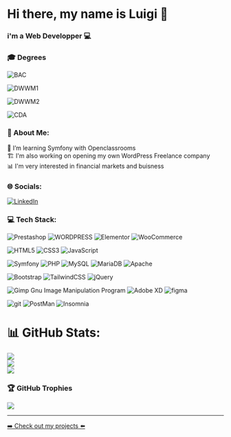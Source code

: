 # Hi there, my name is Luigi 👋
### i'm a Web Developper 💻

### 🎓 Degrees
![BAC](https://img.shields.io/badge/BAC%20TECHNOLOGIQUE-AFAFAF?style=for-the-badge&logoColor=A3A3A3)

![DWWM1](https://img.shields.io/badge/CCP1%20DEVELOPPEUR%20WEB%20ET%20WEB%20MOBILE%20(FRONT%20END)-818181?style=for-the-badge&logoColor=white)

![DWWM2](https://img.shields.io/badge/CCP2%20DEVELOPPEUR%20WEB%20ET%20WEB%20MOBILE%20(BACK%20END)-585858?style=for-the-badge&logoColor=white)

![CDA](https://img.shields.io/badge/CCP1%20CONCEPTEUR%20DEVELOPPEUR%20APPLICATION-272727?style=for-the-badge&logoColor=white)

### 💫 About Me:
🔭 I’m learning Symfony with Openclassrooms<br>🏗️ I'm also working on opening my own WordPress Freelance company<br>📊 I'm very interested in financial markets and buisness
### 🌐 Socials:
[![LinkedIn](https://img.shields.io/badge/LinkedIn-%230077B5.svg?logo=linkedin&logoColor=white)](https://linkedin.com/in/luigi-gdm/) 


### 💻 Tech Stack:

![Prestashop](https://img.shields.io/badge/prestashop-920000?style=for-the-badge&logo=prestashop&logoColor=white) ![WORDPRESS](https://img.shields.io/badge/Wordpress-920000?style=for-the-badge&logo=wordpress&logoColor=white) ![Elementor](https://img.shields.io/static/v1?style=for-the-badge&message=Elementor&color=920000&logo=Elementor&logoColor=white&label=) ![WooCommerce](https://img.shields.io/badge/WooCommerce-920000?style=for-the-badge&logo=woo&logoColor=white)


![HTML5](https://img.shields.io/badge/html5-925700?style=for-the-badge&logo=html5&logoColor=white) ![CSS3](https://img.shields.io/badge/css3-925700?style=for-the-badge&logo=css3&logoColor=white) ![JavaScript](https://img.shields.io/badge/javascript-925700?style=for-the-badge&logo=javascript&logoColor=white)

![Symfony](https://img.shields.io/badge/Symfony-928D00?style=for-the-badge&logo=Symfony&logoColor=white) ![PHP](https://img.shields.io/badge/php-928D00?style=for-the-badge&logo=php&logoColor=white) ![MySQL](https://img.shields.io/badge/mysql-928D00?style=for-the-badge&logo=mysql&logoColor=white) ![MariaDB](https://img.shields.io/badge/MariaDB-928D00?style=for-the-badge&logo=mariadb&logoColor=white) ![Apache](https://img.shields.io/badge/Apache-928D00?style=for-the-badge&logo=Apache&logoColor=white) 

![Bootstrap](https://img.shields.io/badge/bootstrap-009217?style=for-the-badge&logo=bootstrap&logoColor=white) ![TailwindCSS](https://img.shields.io/badge/tailwindcss-009217?style=for-the-badge&logo=tailwind-css&logoColor=white) ![jQuery](https://img.shields.io/badge/jquery-009217?style=for-the-badge&logo=jquery&logoColor=white)

![Gimp Gnu Image Manipulation Program](https://img.shields.io/badge/Gimp-008692?style=for-the-badge&logo=gimp&logoColor=FFFFFF) ![Adobe XD](https://img.shields.io/badge/Adobe%20XD-008692?style=for-the-badge&logo=Adobe%20XD&logoColor=white) ![figma](https://img.shields.io/badge/Figma-008692?style=for-the-badge&logo=figma&logoColor=white)

![git](https://img.shields.io/badge/GIT-020092?style=for-the-badge&logo=git&logoColor=white) ![PostMan](https://img.shields.io/badge/Postman-020092?style=for-the-badge&logo=Postman&logoColor=white) ![Insomnia](https://img.shields.io/badge/Insomnia-020092?style=for-the-badge&logo=Insomnia&logoColor=white)

# 📊 GitHub Stats:

![](https://github-readme-stats-git-masterrstaa-rickstaa.vercel.app/api?username=LuigiG34&theme=dark&hide_border=false&include_all_commits=true&count_private=true)<br/>
![](https://github-readme-streak-stats.herokuapp.com/?user=LuigiG34&theme=dark&hide_border=false)<br/>
![](https://github-readme-stats-git-masterrstaa-rickstaa.vercel.app/api/top-langs/?username=LuigiG34&theme=dark&hide_border=false&include_all_commits=true&count_private=true&layout=compact)


### 🏆 GitHub Trophies
![](https://github-profile-trophy.vercel.app/?username=LuigiG34&theme=radical&no-frame=true&no-bg=false&margin-w=4)

---

<p><a href="https://luigig34.github.io/my-portfolio/" target="_blank" rel="noreferrer">➡️ Check out my projects ⬅️</a></p>
